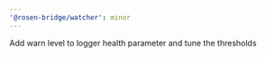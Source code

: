 ```yaml
---
'@rosen-bridge/watcher': minor
---
```


Add warn level to logger health parameter and tune the thresholds
